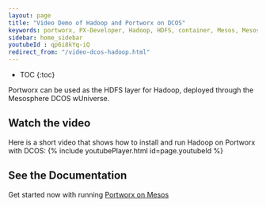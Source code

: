 ```yaml
---
layout: page
title: "Video Demo of Hadoop and Portworx on DCOS"
keywords: portworx, PX-Developer, Hadoop, HDFS, container, Mesos, Mesosphere, Marathon, storage, DCOS
sidebar: home_sidebar
youtubeId : qp6i8kYq-iQ
redirect_from: "/video-dcos-hadoop.html"
---
```


* TOC
{:toc}

Portworx can be used as the HDFS layer for Hadoop, deployed through the Mesosphere DCOS wUniverse.

## Watch the video
Here is a short video that shows how to install and run Hadoop on Portworx with DCOS:
{% include youtubePlayer.html id=page.youtubeId %}


## See the Documentation
Get started now with running [Portworx on Mesos](/scheduler/mesosphere-dcos/install.html)
